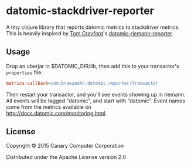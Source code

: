 # datomic-stackdriver-reporter

A tiny clojure library that reports datomic metrics to stackdriver metrics. This is heavily inspired by [Tom Crayford](https://github.com/tcrayford)'s [datomic-riemann-reporter](https://github.com/yeller/datomic-riemann-reporter/).

## Usage

Drop an uberjar in $DATOMIC_DIR/lib, then add this to your transactor's `properties` file:

```ini
metrics-callback=com.breezeehr.datomic.reporter/transactor
```
Then restart your transactor, and you'll see events showing up in riemann. All
events will be tagged "datomic", and start with "datomic". Event names come
from the metrics available on http://docs.datomic.com/monitoring.html.

## License

Copyright © 2015 Canary Computer Corporation

Distributed under the Apache License version 2.0
